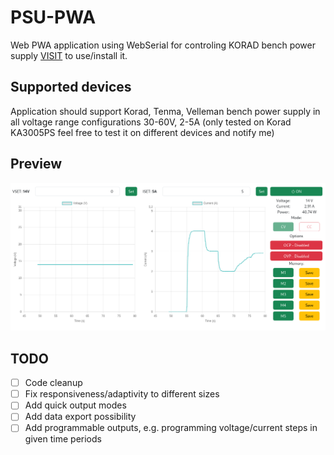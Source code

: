 # PSU-PWA

Web PWA application using WebSerial for controling KORAD bench power supply [VISIT](https://p8sx.github.io/psu-pwa/) to use/install it.

## Supported devices

Application should support Korad, Tenma, Velleman bench power supply in all voltage range configurations 30-60V, 2-5A (only tested on Korad KA3005PS feel free to test it on different devices and notify me)

## Preview
![alt text](image.png "view")


## TODO

- [ ] Code cleanup
- [ ] Fix responsiveness/adaptivity to different sizes
- [ ] Add quick output modes
- [ ] Add data export possibility
- [ ] Add programmable outputs, e.g. programming voltage/current steps in given time periods
